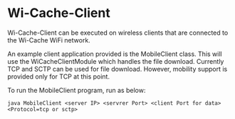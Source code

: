 # Wi-Cache-Client

Wi-Cache-Client can be executed on wireless clients that are connected to the Wi-Cache WiFi network.

An example client application provided is the MobileClient class. This will use the WiCacheClientModule which handles the file download. 
Currently TCP and SCTP can be used for file download. However, mobility support is provided only for TCP at this point.

To run the MobileClient program, run as below:

```
java MobileClient <server IP> <servrer Port> <client Port for data> <Protocol=tcp or sctp>
```
